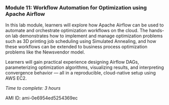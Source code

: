 ### Module 11: Workflow Automation for Optimization using Apache Airflow

In this lab module, learners will explore how Apache Airflow can be used to automate and orchestrate optimization workflows on the cloud.
The hands-on lab demonstrates how to implement and manage optimization problems such as 3D printing job scheduling using Simulated Annealing, and how these workflows can be extended to business process optimization problems like the Newsvendor model.

Learners will gain practical experience designing Airflow DAGs, parameterizing optimization algorithms, visualizing results, and interpreting convergence behavior — all in a reproducible, cloud-native setup using AWS EC2.

_Time to complete: 3 hours_

AMI ID: ami-0e6954ed5254369ec
